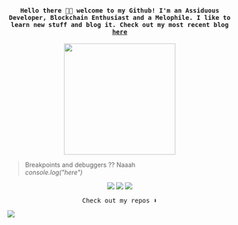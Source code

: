 
<h4 align="center"><samp>Hello there 👋🏾 welcome to my Github! I'm an Assiduous Developer, Blockchain Enthusiast and a Melophile. I like to learn new stuff and blog it. Check out my most recent blog <a href= "https://dev.to/shreshthgoyal/user-authorization-in-nodejs-using-postgresql-4gl"> here </a> </samp></h4>


<p align="center">
  <img width="250" src="https://media4.giphy.com/media/jrzHNJGWZmnIeAlDGW/giphy.gif?cid=ecf05e47b66uwbwbg89qjo9gt9enccowrj81mqdmoujoc9t5&rid=giphy.gif&ct=s">
</p>

> Breakpoints and debuggers ?? Naaah <br>
> *console.log("here")* 

<p align="center">
<a href= "https://dev.to/shreshthgoyal"><img src="https://img.icons8.com/ios/50/ffffff/devpost.png"/></a>
<a href= "https://www.linkedin.com/in/shreshthg30/"><img src="https://img.icons8.com/ios/50/ffffff/linkedin.png"/></a>
<a href= "https://www.instagram.com/i_shreshth/"><img src="https://img.icons8.com/ios/50/ffffff/instagram-new.png"/></a>
</p>
<p align="center"><samp>
Check out my repos ⬇️  
  </samp>
</p>

![](https://komarev.com/ghpvc/?username=shreshthgoyal&color=lightgrey&style=flat&label=Profile+visits)
